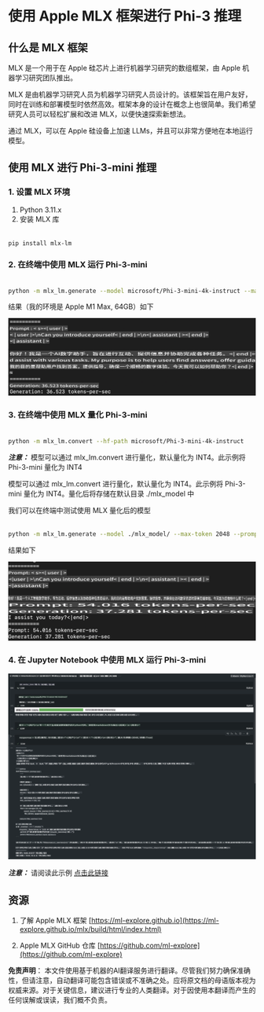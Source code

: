 # **使用 Apple MLX 框架进行 Phi-3 推理**

## **什么是 MLX 框架**

MLX 是一个用于在 Apple 硅芯片上进行机器学习研究的数组框架，由 Apple 机器学习研究团队推出。

MLX 是由机器学习研究人员为机器学习研究人员设计的。该框架旨在用户友好，同时在训练和部署模型时依然高效。框架本身的设计在概念上也很简单。我们希望研究人员可以轻松扩展和改进 MLX，以便快速探索新想法。

通过 MLX，可以在 Apple 硅设备上加速 LLMs，并且可以非常方便地在本地运行模型。

## **使用 MLX 进行 Phi-3-mini 推理**

### **1. 设置 MLX 环境**

1. Python 3.11.x
2. 安装 MLX 库

```bash

pip install mlx-lm

```

### **2. 在终端中使用 MLX 运行 Phi-3-mini**

```bash

python -m mlx_lm.generate --model microsoft/Phi-3-mini-4k-instruct --max-token 2048 --prompt  "<|user|>\nCan you introduce yourself<|end|>\n<|assistant|>"

```

结果（我的环境是 Apple M1 Max, 64GB）如下

![Terminal](../../../../translated_images/01.5cb5f10f82619d0a98bc3584bf81264105a33d9d8559f125418a93b8d7527728.zh.png)

### **3. 在终端中使用 MLX 量化 Phi-3-mini**

```bash

python -m mlx_lm.convert --hf-path microsoft/Phi-3-mini-4k-instruct

```

***注意：*** 模型可以通过 mlx_lm.convert 进行量化，默认量化为 INT4。此示例将 Phi-3-mini 量化为 INT4

模型可以通过 mlx_lm.convert 进行量化，默认量化为 INT4。此示例将 Phi-3-mini 量化为 INT4。量化后将存储在默认目录 ./mlx_model 中

我们可以在终端中测试使用 MLX 量化后的模型

```bash

python -m mlx_lm.generate --model ./mlx_model/ --max-token 2048 --prompt  "<|user|>\nCan you introduce yourself<|end|>\n<|assistant|>"

```

结果如下

![INT4](../../../../translated_images/02.6ca278966b75435a31021b0a6f1f3b377102d7e59e7b90daf8f017c1a9876cb2.zh.png)

### **4. 在 Jupyter Notebook 中使用 MLX 运行 Phi-3-mini**

![Notebook](../../../../translated_images/03.5b701d4bfe17c5d20c075f7d4c8d1201b8073c8e8196b364a9a19cbe684dd26a.zh.png)

***注意：*** 请阅读此示例 [点击此链接](../../../../code/03.Inference/MLX/MLX_DEMO.ipynb)

## **资源**

1. 了解 Apple MLX 框架 [https://ml-explore.github.io](https://ml-explore.github.io/mlx/build/html/index.html)

2. Apple MLX GitHub 仓库 [https://github.com/ml-explore](https://github.com/ml-explore)

**免责声明**：
本文件使用基于机器的AI翻译服务进行翻译。尽管我们努力确保准确性，但请注意，自动翻译可能包含错误或不准确之处。应将原文档的母语版本视为权威来源。对于关键信息，建议进行专业的人类翻译。对于因使用本翻译而产生的任何误解或误读，我们概不负责。